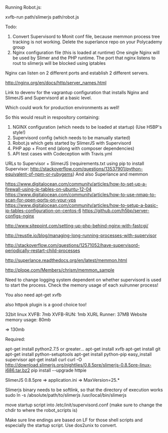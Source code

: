 Running Robot.js:

xvfb-run path/slimerjs path/robot.js



Todo:

1. Convert Supervisord to Monit conf file, because memmon process tree tracking is not working. Delete the superlance repo on your Polycademy group
2. Nginx configuration file (this is loaded at runtime)
One single Nginx will be used by Slimer and the PHP runtime. The port that nginx listens to rout to slimerjs will be blocked using iptables

Nginx can listen on 2 different ports and establish 2 different servers.

http://nginx.org/en/docs/http/server_names.html

Link to devenv for the vagrantup configuration that installs Nginx and SlimerJS and Supervisord at a basic level.

Which could work for production environments as well!

So this would result in respository containing:

1. NGINX configuration (which needs to be loaded at startup) (Use H5BP's style!)
2. Supervisord config (which needs to be manually started)
3. Robot.js which gets started by SlimerJS with Supervisord
4. PHP app + Front end (along with composer dependencies)
5. API test cases with Codeception with Travis.yml

URLs to Supervisor + SlimerJS (requirements.txt using pip to install Supervisor: http://stackoverflow.com/questions/13537901/python-equivalent-of-npm-or-rubygems) And also Superlance and memmon

https://www.digitalocean.com/community/articles/how-to-set-up-a-firewall-using-ip-tables-on-ubuntu-12-04
https://www.digitalocean.com/community/articles/how-to-use-nmap-to-scan-for-open-ports-on-your-vps
https://www.digitalocean.com/community/articles/how-to-setup-a-basic-ip-tables-configuration-on-centos-6
https://github.com/h5bp/server-configs-nginx

http://www.sitepoint.com/setting-up-php-behind-nginx-with-fastcgi/

http://reustle.io/blog/managing-long-running-processes-with-supervisor

http://stackoverflow.com/questions/12571052/have-supervisord-periodically-restart-child-processes

http://superlance.readthedocs.org/en/latest/memmon.html

http://plope.com/Members/chrism/memmon_sample

Need to change logging system dependent on whether supervisord is used to start the process. Check the memory usage of each xulrunner process!

You also need apt-get xvfb

also httpok plugin is a good choice too!

32bit linux
XVFB: 7mb
XVFB-RUN: 1mb
XURL Runner: 37MB
Website memory usage: 80mb

=> 130mb

Required:

apt-get install python2.7.5 or greater...
apt-get install xvfb
apt-get install git
apt-get install python-setuptools
apt-get install python-pip
easy_install supervisor
apt-get install curl
curl -O http://download.slimerjs.org/nightlies/0.8.5pre/slimerjs-0.8.5pre-linux-i686.tar.bz2
pip install --upgrade httpie

SlimerJS 0.8.5pre => application.ini => MaxVersion=25.*

Slimerjs binary needs to be softlink, so that the directory of execution works
sudo ln -s /absolute/path/to/slimerjs /usr/local/bin/slimerjs

move startup script into /etc/init/supervisord.conf (make sure to change the chdir to where the robot_scripts is)

Make sure line endings are based on LF for those shell scripts and especially the startup script. Use dos2unix to convert.